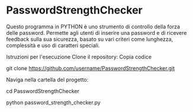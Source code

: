 # PasswordStrengthChecker

Questo programma in PYTHON è uno strumento di controllo della forza delle password. 
Permette agli utenti di inserire una password e di ricevere feedback sulla sua sicurezza, basato su vari criteri come lunghezza, complessità e uso di caratteri speciali.

Istruzioni per l'esecuzione
Clone il repository:
Copia codice

git clone https://github.com/username/PasswordStrengthChecker.git

Naviga nella cartella del progetto:

cd PasswordStrengthChecker

python password_strength_checker.py
